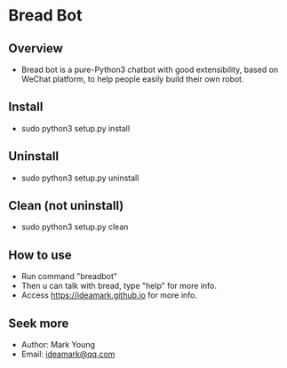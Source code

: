 # Bread Bot

## Overview
* Bread bot is a pure-Python3 chatbot with good extensibility, based on WeChat platform, to help people easily build their own robot. 

## Install
* sudo python3 setup.py install

## Uninstall
* sudo python3 setup.py uninstall

## Clean (not uninstall)
* sudo python3 setup.py clean

## How to use
* Run command "breadbot"
* Then u can talk with bread, type "help" for more info.
* Access https://ideamark.github.io for more info.

## Seek more
* Author: Mark Young
* Email: ideamark@qq.com

